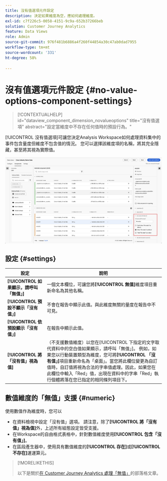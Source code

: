 ```yaml
---
title: 沒有值選項元件設定
description: 決定如果維度為空，應如何處理維度。
exl-id: c7f226c5-0058-4151-9c9a-652b37266beb
solution: Customer Journey Analytics
feature: Data Views
role: Admin
source-git-commit: 976f481b6886a4f260f44854a30c47ab0dad7955
workflow-type: tm+mt
source-wordcount: '331'
ht-degree: 58%

---
```


# 沒有值選項元件設定 {#no-value-options-component-settings}

<!-- markdownlint-disable MD034 -->

>[!CONTEXTUALHELP]
>id="dataview_component_dimension_novalueoptions"
>title="沒有值選項"
>abstract="設定當維度中不存在任何值時的預設行為。"

<!-- markdownlint-enable MD034 -->


[!UICONTROL 沒有值選項]可讓您決定Analysis Workspace如何處理資料集中的事件包含量度但維度不包含值的情況。 您可以選擇該維度項的名稱，將其完全隱藏，甚至將其視為實際值。

![沒有值選項](../assets/no-value-options.png)

## 設定 {#settings}

| 設定 | 說明 |
| --- | --- |
| **[!UICONTROL 如果顯示，請呼叫「無值」]** | 一個文本欄位，可讓您將&#x200B;**[!UICONTROL 無值]**&#x200B;維度項目重新命名為其他名稱。 |
| **[!UICONTROL 預設不顯示「沒有值」]** | 不會在報告中顯示此值。與此維度無關的量度在報告中不可見。 |
| **[!UICONTROL 依預設顯示「沒有值」]** | 在報告中顯示此值。 |
| **[!UICONTROL 將「沒有值」視為值]** | （不支援數值維度）以您在[!UICONTROL 下指定的文字取代資料中的空白值如果顯示，請呼叫「無值」]。 例如，如果您以行動裝置類型為維度，您可將&#x200B;**[!UICONTROL 「沒有值」]**&#x200B;項目重新命名為「桌面」。當您將此欄位變更為自訂值時，自訂值將視為合法的字串值處理。因此，如果您在此欄位中輸入「Red」值，出現在資料中的字串「Red」執行個體將落在您已指定的相同條列項目下。 |

## 數值維度的「無值」支援 {#numeric}

使用數值作為維度時，您可以

* 在資料檢視中設定「沒有值」選項。 請注意，除了&#x200B;**[!UICONTROL 將「沒有值」視為值]**&#x200B;外，上述所有組態設定皆受支援。
* 在Workspace的自由格式表格中，針對數值維度使用&#x200B;**[!UICONTROL 包含「沒有值」]**。
* 在區段產生器中，使用具有數值維度的&#x200B;**[!UICONTROL 存在]**&#x200B;或&#x200B;**[!UICONTROL 不存在]**&#x200B;運運算元。


>[!MORELIKETHIS]
>
>以下是關於[在 Customer Journey Analytics 處理「無值」](https://experienceleaguecommunities.adobe.com/t5/adobe-analytics-blogs/handling-quot-no-value-quot-in-customer-journey-analytics/ba-p/597339)的部落格文章。


